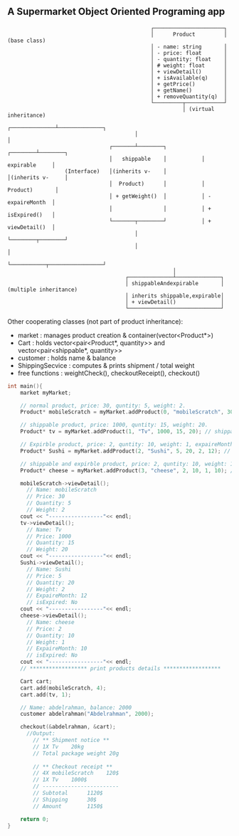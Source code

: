 ## A Supermarket Object Oriented Programing app 
                                                 ┌──────────────────────┐
                                                 │      Product         │  (base class)
                                                 │ - name: string       │
                                                 │ - price: float       │
                                                 │ - quantity: float    │
                                                 │ # weight: float      │
                                                 │ + viewDetail()       │
                                                 │ + isAvailable(q)     │
                                                 │ + getPrice()         │
                                                 │ + getName()          │
                                                 │ + removeQuantity(q)  │
                                                 └─────────┬────────────┘
                                                           │ (virtual inheritance)
                                            ┌──────────────┴──────────────┐
                                            │                             │
                                    ┌───────┴────────┐           ┌────────┴────────┐
                                    │   shippable    │           │   expirable     │
                      (Interface)   │(inherits v-    │           │(inherits v-     │
                                    │  Product)      │           │  Product)       │
                                    │ + getWeight()  │           │ - expaireMonth  │
                                    │                │           │ + isExpired()   │
                                    └───────┬────────┘           │ + viewDetail()  │
                                            │                    └────────┬────────┘
                                            │                             │
                                            └───────────┬─────────────────┘
                                                        │
                                         ┌──────────────┴──────────────┐
                                         │ shippableAndexpirable       │  (multiple inheritance)
                                         │ inherits shippable,expirable│
                                         │ + viewDetail()              │
                                         └─────────────────────────────┘

Other cooperating classes (not part of product inheritance):
 - market          : manages product creation & container(vector<Product*>)
 - Cart            : holds vector<pair<Product*, quantity>> and vector<pair<shippable*, quantity>>
 - customer        : holds name & balance
 - ShippingSecvice : computes & prints shipment / total weight
 - free functions  : weightCheck(), checkoutReceipt(), checkout()

```cpp
int main(){
    market myMarket;

    // normal product, price: 30, quntity: 5, weight: 2.
    Product* mobileScratch = myMarket.addProduct(0, "mobileScratch", 30, 5, 2); // normal product

    // shippable product, price: 1000, quntity: 15, weight: 20.
    Product* tv = myMarket.addProduct(1, "Tv", 1000, 15, 20); // shippable product

    // Expirble product, price: 2, quntity: 10, weight: 1, expaireMonth: 10. 
    Product* Sushi = myMarket.addProduct(2, "Sushi", 5, 20, 2, 12); // expirble product 

    // shippable and expirble product, price: 2, quntity: 10, weight: 1, expaireMonth: 10. 
    Product* cheese = myMarket.addProduct(3, "cheese", 2, 10, 1, 10); // shippable and expirble product 

    mobileScratch->viewDetail();
      // Name: mobileScratch
      // Price: 30
      // Quantity: 5
      // Weight: 2
    cout << "-----------------"<< endl;
    tv->viewDetail();
      // Name: Tv
      // Price: 1000
      // Quantity: 15
      // Weight: 20
    cout << "-----------------"<< endl;
    Sushi->viewDetail();
      // Name: Sushi
      // Price: 5
      // Quantity: 20
      // Weight: 2
      // ExpaireMonth: 12
      // isExpired: No
    cout << "-----------------"<< endl;
    cheese->viewDetail();
      // Name: cheese
      // Price: 2
      // Quantity: 10
      // Weight: 1
      // ExpaireMonth: 10
      // isExpired: No
    cout << "-----------------"<< endl;
    // ****************** print products details ******************

    Cart cart;
    cart.add(mobileScratch, 4);
    cart.add(tv, 1);

    // Name: abdelrahman, balance: 2000
    customer abdelrahman("Abdelrahman", 2000);

    checkout(&abdelrahman, &cart);
      //Output:
        // ** Shipment notice **
        // 1X Tv    20kg
        // Total package weight 20g
        
        // ** Checkout receipt **
        // 4X mobileScratch    120$
        // 1X Tv    1000$
        // ------------------------
        // Subtotal      1120$
        // Shipping      30$
        // Amount        1150$

    return 0;
}

```
